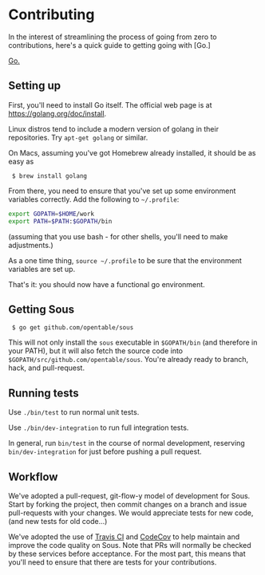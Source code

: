 # Contributing

In the interest of streamlining the process of going from zero to contributions,
here's a quick guide to getting going with [Go.]

[Go.](golang.org)

## Setting up

First, you'll need to install Go itself.
The official web page is at https://golang.org/doc/install.

Linux distros tend to include a modern version of golang in their repositories. Try `apt-get golang` or similar.

On Macs, assuming you've got Homebrew already installed, it should be as easy as

     $ brew install golang

From there, you need to ensure that you've set up some environment variables correctly. Add the following to `~/.profile`:
```bash
export GOPATH=$HOME/work
export PATH=$PATH:$GOPATH/bin
```
(assuming that you use bash - for other shells, you'll need to make adjustments.)

As a one time thing, `source ~/.profile` to be sure that the environment variables are set up.

That's it: you should now have a functional go environment.

## Getting Sous

     $ go get github.com/opentable/sous

This will not only install the `sous` executable in `$GOPATH/bin` (and therefore in your PATH),
but it will also fetch the source code into `$GOPATH/src/github.com/opentable/sous`.
You're already ready to branch, hack, and pull-request.

## Running tests

Use `./bin/test` to run normal unit tests.

Use `./bin/dev-integration` to run full integration tests.

In general, run `bin/test` in the course of normal development,
reserving `bin/dev-integration` for just before pushing a pull request.

## Workflow

We've adopted a pull-request, git-flow-y model of development for Sous.
Start by forking the project, then
commit changes on a branch and issue pull-requests with your changes.
We would appreciate tests for new code,
(and new tests for old code...)

We've adopted the use of [Travis CI](https://travis-ci.org)
and [CodeCov](https://codecov.io)
to help maintain and improve the code quality on Sous.
Note that PRs will normally be checked by these services before acceptance.
For the most part, this means that you'll need to ensure
that there are tests for your contributions.
